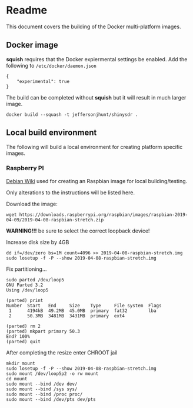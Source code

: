 # Readme

This document covers the building of the Docker multi-platform images.

## Docker image

__squish__ requires that the Docker expiermental settings be enabled. Add the following to `/etc/docker/daemon.json`
```
{ 
    "experimental": true 
} 
```

The build can be completed without __squish__ but it will result in much larger image.
```
docker build --squash -t jeffersonjhunt/shinysdr .
```

## Local build environment

The following will build a local environment for creating platform specific images.

### Raspberry PI

[Debian Wiki](https://wiki.debian.org/RaspberryPi/qemu-user-static "Debian Qemu Raspberry") used for creating an Raspbian image for local building/testing.

Only alterations to the instructions will be listed here.

Download the image:
```
wget https://downloads.raspberrypi.org/raspbian/images/raspbian-2019-04-09/2019-04-08-raspbian-stretch.zip
```

__WARNING!!!__ be sure to select the correct loopback device!

Increase disk size by 4GB
```
dd if=/dev/zero bs=1M count=4096 >> 2019-04-08-raspbian-stretch.img 
sudo losetup -f -P --show 2019-04-08-raspbian-stretch.img
```

Fix partitioning... 
```
sudo parted /dev/loop5
GNU Parted 3.2
Using /dev/loop5

(parted) print                                                           
Number  Start   End     Size    Type     File system  Flags
 1      4194kB  49.2MB  45.0MB  primary  fat32        lba
 2      50.3MB  3481MB  3431MB  primary  ext4

(parted) rm 2                  
(parted) mkpart primary 50.3
End? 100%                                                                 
(parted) quit
```

After completing the resize enter CHROOT jail
```
mkdir mount
sudo losetup -f -P --show 2019-04-08-raspbian-stretch.img
sudo mount /dev/loop5p2 -o rw mount
cd mount
sudo mount --bind /dev dev/
sudo mount --bind /sys sys/
sudo mount --bind /proc proc/
sudo mount --bind /dev/pts dev/pts
```